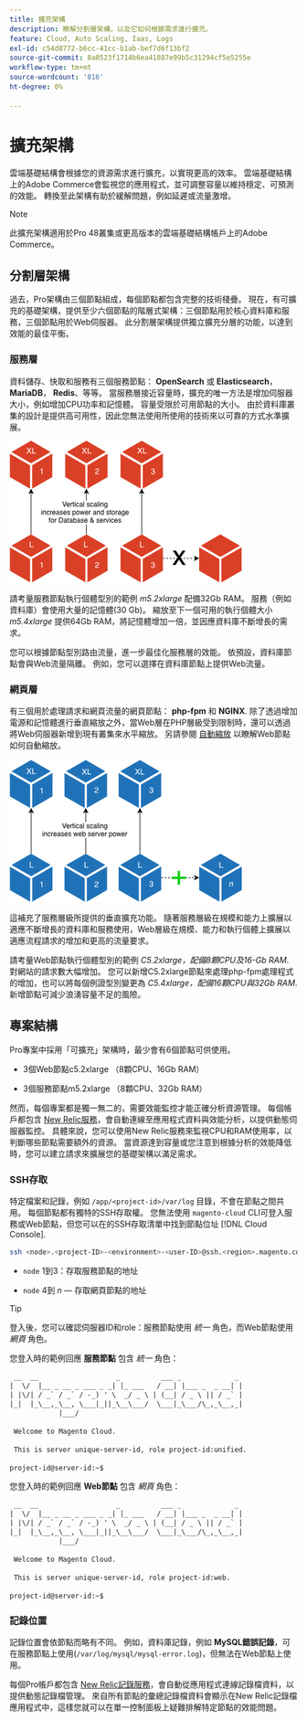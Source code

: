 ```yaml
---
title: 擴充架構
description: 瞭解分割層架構，以及它如何根據需求進行擴充。
feature: Cloud, Auto Scaling, Iaas, Logs
exl-id: c54d8772-b6cc-41cc-b1ab-bef7d6f13bf2
source-git-commit: 8a0523f1714b6ea41887e99b5c31294cf5e5255e
workflow-type: tm+mt
source-wordcount: '816'
ht-degree: 0%

---
```


# 擴充架構

雲端基礎結構會根據您的資源需求進行擴充，以實現更高的效率。 雲端基礎結構上的Adobe Commerce會監視您的應用程式，並可調整容量以維持穩定、可預測的效能。 轉換至此架構有助於緩解問題，例如延遲或流量激增。

>[!NOTE]
>
>此擴充架構適用於Pro 48叢集或更高版本的雲端基礎結構帳戶上的Adobe Commerce。

## 分割層架構

過去，Pro架構由三個節點組成，每個節點都包含完整的技術棧疊。 現在，有可擴充的基礎架構，提供至少六個節點的階層式架構：三個節點用於核心資料庫和服務，三個節點用於Web伺服器。 此分割層架構提供獨立擴充分層的功能，以達到效能的最佳平衡。

### 服務層

資料儲存、快取和服務有三個服務節點： **OpenSearch** 或 **Elasticsearch**， **MariaDB**， **Redis**、等等。 當服務層接近容量時，擴充的唯一方法是增加伺服器大小，例如增加CPU功率和記憶體。 容量受限於可用節點的大小。 由於資料庫叢集的設計是提供高可用性，因此您無法使用所使用的技術來以可靠的方式水準擴展。

![服務層規模調整](../../assets/scaling-service.png)

請考量服務節點執行個體型別的範例 _m5.2xlarge_ 配備32Gb RAM。 服務（例如資料庫）會使用大量的記憶體(30 Gb)。 縮放至下一個可用的執行個體大小 _m5.4xlarge_ 提供64Gb RAM，將記憶體增加一倍，並因應資料庫不斷增長的需求。

您可以根據節點型別路由流量，進一步最佳化服務層的效能。 依預設，資料庫節點會與Web流量隔離。 例如，您可以選擇在資料庫節點上提供Web流量。

### 網頁層

有三個用於處理請求和網頁流量的網頁節點： **php-fpm** 和 **NGINX**. 除了透過增加電源和記憶體進行垂直縮放之外，當Web層在PHP層級受到限制時，還可以透過將Web伺服器新增到現有叢集來水平縮放。 另請參閱 [自動縮放](autoscaling.md) 以瞭解Web節點如何自動縮放。

![Web層縮放](../../assets/scaling-web.png)

這補充了服務層級所提供的垂直擴充功能。 隨著服務層級在規模和能力上擴展以適應不斷增長的資料庫和服務使用，Web層級在規模、能力和執行個體上擴展以適應流程請求的增加和更高的流量要求。

請考量Web節點執行個體型別的範例 _C5.2xlarge，配備8顆CPU及16-Gb RAM_. 對網站的請求數大幅增加。 您可以新增C5.2xlarge節點來處理php-fpm處理程式的增加，也可以將每個例證型別變更為 _C5.4xlarge，配備16顆CPU與32Gb RAM_. 新增節點可減少浪湧容量不足的風險。

## 專案結構

Pro專案中採用「可擴充」架構時，最少會有6個節點可供使用。

- 3個Web節點c5.2xlarge （8顆CPU、16Gb RAM）

- 3個服務節點m5.2xlarge （8顆CPU、32Gb RAM）

然而，每個專案都是獨一無二的，需要效能監控才能正確分析資源管理。 每個帳戶都包含 [New Relic服務](../monitor/new-relic-service.md)，會自動連線至應用程式資料與效能分析，以提供動態伺服器監控。 具體來說，您可以使用New Relic服務來監視CPU和RAM使用率，以判斷哪些節點需要額外的資源。 當資源達到容量或您注意到根據分析的效能降低時，您可以建立請求來擴展您的基礎架構以滿足需求。

### SSH存取

特定檔案和記錄，例如 `/app/<project-id>/var/log` 目錄，不會在節點之間共用。 每個節點都有獨特的SSH存取權。 您無法使用 `magento-cloud` CLI可登入服務或Web節點，但您可以在的SSH存取清單中找到節點位址 [!DNL Cloud Console].

```bash
ssh <node>.<project-ID>-<environment>-<user-ID>@ssh.<region>.magento.com
```

- `node` 1到3：存取服務節點的地址

- `node` 4到 _n_ — 存取網頁節點的地址

>[!TIP]
>
>登入後，您可以確認伺服器ID和role：服務節點使用 _統一_ 角色，而Web節點使用 _網頁_ 角色。

您登入時的範例回應 **服務節點** 包含 _統一_ 角色：

```terminal
 __  __                   _          ___ _             _
|  \/  |__ _ __ _ ___ _ _| |_ ___   / __| |___ _  _ __| |
| |\/| / _` / _` / -_) ' \  _/ _ \ | (__| / _ \ || / _` |
|_|  |_\__,_\__, \___|_||_\__\___/  \___|_\___/\_,_\__,_|
            |___/

 Welcome to Magento Cloud.

 This is server unique-server-id, role project-id:unified.

project-id@server-id:~$
```

您登入時的範例回應 **Web節點** 包含 _網頁_ 角色：

```terminal
 __  __                   _          ___ _             _
|  \/  |__ _ __ _ ___ _ _| |_ ___   / __| |___ _  _ __| |
| |\/| / _` / _` / -_) ' \  _/ _ \ | (__| / _ \ || / _` |
|_|  |_\__,_\__, \___|_||_\__\___/  \___|_\___/\_,_\__,_|
            |___/

 Welcome to Magento Cloud.

 This is server unique-server-id, role project-id:web.

project-id@server-id:~$
```

### 記錄位置

記錄位置會依節點而略有不同。 例如，資料庫記錄，例如 **MySQL錯誤記錄**，可在服務節點上使用(`/var/log/mysql/mysql-error.log`)，但無法在Web節點上使用。

每個Pro帳戶都包含 [New Relic記錄服務](../monitor/new-relic-service.md)，會自動從應用程式連線記錄檔資料，以提供動態記錄檔管理。 來自所有節點的彙總記錄檔資料會顯示在New Relic記錄檔應用程式中，這樣您就可以在單一控制面板上疑難排解特定節點的效能問題。
